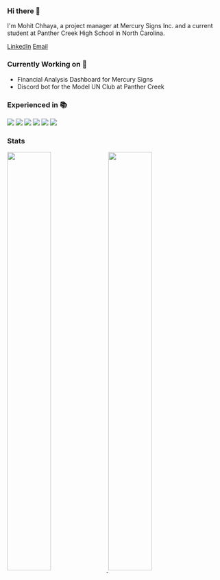 ### Hi there 👋



I'm Mohit Chhaya, a project manager at Mercury Signs Inc. and a current student at Panther Creek High School in North Carolina. 

[LinkedIn](https://www.linkedin.com/in/mohit-chhaya-54582219b/) [Email](mailto:mohitchhaya24@gmail.com)

### Currently Working on 🧠
- Financial Analysis Dashboard for Mercury Signs 
- Discord bot for the Model UN Club at Panther Creek

### Experienced in 📚
![](https://img.shields.io/badge/Code-Python-blue?style=flat-square&logo=python&logoColor=white)
![](https://img.shields.io/badge/Code-NodeJS-blue?style=flat-square&logo=node.js&logoColor=white) 
![](https://img.shields.io/badge/Code-HTML/CSS-blue?style=flat-square&logo=html5&logoColor=white)
![](https://img.shields.io/badge/Code-SAS-blue?style=flat-square&logoColor=white)
![](https://img.shields.io/badge/Library-Django-green?style=flat-square&logo=django&logoColor=white) 
![](https://img.shields.io/badge/Skills-REST%20API-red?style=flat-square&logoColor=white)



### Stats
<a href="https://github.com/mrchhaya">
  <img align="center" width="45%" height="50%" style="margin-right:1%" src="https://github-readme-stats.vercel.app/api?username=mrchhaya&show_icons=true&theme=radical&count_private=true&hide=stars,prs&include_all_commits=true" />
</a>
<a href="https://github.com/mrchhaya">
  <img align="center" width="45%" height="50%" src="https://github-readme-stats.vercel.app/api/top-langs?username=mrchhaya&hide=jupyter%20notebook&layout=compact" />
</a>
